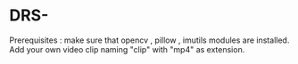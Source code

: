 # DRS-
Prerequisites : make sure that opencv , pillow , imutils modules are installed.
Add your own video clip naming "clip" with "mp4" as extension.

